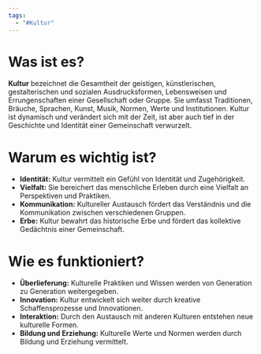 ```yaml
---
tags:
  - "#Kultur"
---
```

# Was ist es?

**Kultur** bezeichnet die Gesamtheit der geistigen, künstlerischen, gestalterischen und sozialen Ausdrucksformen, Lebensweisen und Errungenschaften einer Gesellschaft oder Gruppe. Sie umfasst Traditionen, Bräuche, Sprachen, Kunst, Musik, Normen, Werte und Institutionen. Kultur ist dynamisch und verändert sich mit der Zeit, ist aber auch tief in der Geschichte und Identität einer Gemeinschaft verwurzelt.

# Warum es wichtig ist?

- **Identität:** Kultur vermittelt ein Gefühl von Identität und Zugehörigkeit.
- **Vielfalt:** Sie bereichert das menschliche Erleben durch eine Vielfalt an Perspektiven und Praktiken.
- **Kommunikation:** Kultureller Austausch fördert das Verständnis und die Kommunikation zwischen verschiedenen Gruppen.
- **Erbe:** Kultur bewahrt das historische Erbe und fördert das kollektive Gedächtnis einer Gemeinschaft.

# Wie es funktioniert?

- **Überlieferung:** Kulturelle Praktiken und Wissen werden von Generation zu Generation weitergegeben.
- **Innovation:** Kultur entwickelt sich weiter durch kreative Schaffensprozesse und Innovationen.
- **Interaktion:** Durch den Austausch mit anderen Kulturen entstehen neue kulturelle Formen.
- **Bildung und Erziehung:** Kulturelle Werte und Normen werden durch Bildung und Erziehung vermittelt.